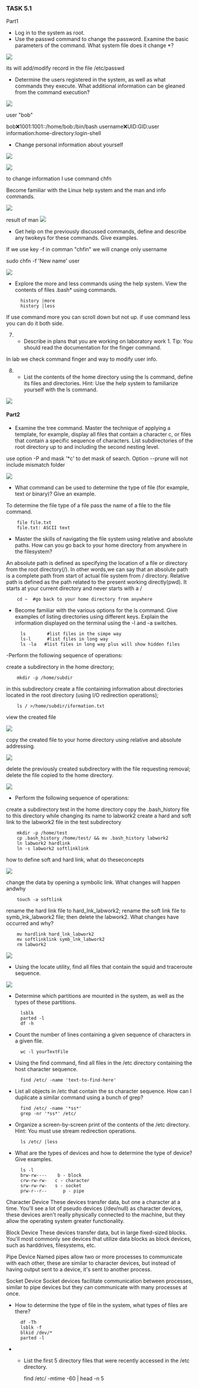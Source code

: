 ### TASK 5.1

Part1

- Log in to the system as root.
- Use the passwd command to change the password. Examine the basic parameters of the command. What system file 
does it change *?

![ ](./images/task5.1_01.jpg  "1-2")

its will add/modify record in the file /etc/passwd

- Determine the users registered in the system, as well as what commands they execute. What additional information can be gleaned from the command execution?

![ ](./images/task5.1_02.jpg  "3")

user "bob" 

bob:x:1001:1001::/home/bob:/bin/bash
username:x:UID:GID:user information:home-directory:login-shell

- Change personal information about yourself

![ ](./images/task5.1_03.jpg  "4")

![ ](./images/task5.1_04.jpg  "5")

to change information I use command chfn

Become familiar with the Linux help system and the man and info commands.

![ ](./images/task5.1_05.jpg  "6")

result of man 
![ ](./images/task5.1_06.jpg  "7")

- Get help on the previously discussed commands, define and describe any twokeys for these commands. Give examples.

If we use key -f in comman "chfin"  we will cnange only username 

sudo chfn -f 'New name' user

![ ](./images/task5.1_07.jpg  "8")

- Explore the more and less commands using the help system. View the contents of files .bash* using commands.

        history |more
        history |less

If use command more you can scroll down but not up.
if use command less you can do it both side.

7) * Describe in plans that you are working on laboratory work 1. Tip: You should read the documentation for the finger command.

In lab we check command finger and way to modify user info.

8) * List the contents of the home directory using the ls command, define its files and directories. Hint: Use the help system to familiarize yourself with the ls command.

![ ](./images/task5.1_08.jpg  "9")



#### Part2

- Examine the tree command. Master the technique of applying a template, for example, display all files that contain a character c, or files that contain a specific sequence of characters. List subdirectories of the root directory up to and including the second nesting level.

use option -P and mask '*c' to det mask of search. Option --prune will not include mismatch folder

![ ](./images/task5.1_09.jpg  "10")

- What command can be used to determine the type of file (for example, text or binary)? Give an example.

To determine the file type of a file pass the name of a file to the file command.

        file file.txt
        file.txt: ASCII text

- Master the skills of navigating the file system using relative and absolute paths. How can you go back to your home directory from anywhere in the filesystem?

An absolute path is defined as specifying the location of a file or directory from the root directory(/). In other words,we can say that an absolute path is a complete path from start of actual file system from / directory.
Relative path is defined as the path related to the present working directly(pwd). It starts at your current directory and never starts with a /

        cd ~  #go back to your home directory from anywhere

- Become familiar with the various options for the ls command. Give examples of listing directories using different keys. Explain the information displayed on the terminal using the -l and -a switches.

        ls        #list files in the simpe way
        ls-l      #list files in long way
        ls -la   #list files in long way plus will show hidden files 

-Perform the following sequence of operations:

create a subdirectory in the home directory;

        mkdir -p /home/subdir


in this subdirectory create a file containing information about directories located in the root directory (using I/O redirection operations);
        
        ls / >/home/subdir/iformation.txt 

view the created file

![ ](./images/task5.1_10.jpg  "11")

copy the created file to your home directory using relative and absolute addressing.

![ ](./images/task5.1_11.jpg  "12")

delete the previously created subdirectory with the file requesting removal;
delete the file copied to the home directory.

![ ](./images/task5.1_12.jpg  "13")


- Perform the following sequence of operations:

create a subdirectory test in the home directory
copy the .bash_history file to this directory while changing its name to labwork2
create a hard and soft link to the labwork2 file in the test subdirectory

        mkdir -p /home/test 
        cp .bash_history /home/test/ && mv .bash_history labwork2
        ln labwork2 hardlink
        ln -s labwork2 softlinklink


how to define soft and hard link, what do theseconcepts

![ ](./images/task5.1_13.jpg  "14")

change the data by opening a symbolic link. What changes will happen andwhy

        touch -a softlink

rename the hard link file to hard_lnk_labwork2;
rename the soft link file to symb_lnk_labwork2 file;
then delete the labwork2. What changes have occurred and why?

        mv hardlink hard_lnk_labwork2
        mv softlinklink symb_lnk_labwork2
        rm labwork2
        
![ ](./images/task5.1_15.jpg  "15")

- Using the locate utility, find all files that contain the squid and traceroute sequence.

![ ](./images/task5.1_16.jpg  "16")

- Determine which partitions are mounted in the system, as well as the types of these partitions.

        lsblk
        parted -l
        df -h
        
- Count the number of lines containing a given sequence of characters in a given file.

        wc -l yourTextFile
        
- Using the find command, find all files in the /etc directory containing the host character sequence.

        find /etc/ -name 'text-to-find-here'

- List all objects in /etc that contain the ss character sequence. How can I duplicate a similar command using a bunch of grep?

        find /etc/ -name '*ss*'
        grep -nr '*ss*' /etc/

- Organize a screen-by-screen print of the contents of the /etc directory. Hint: You must use stream redirection operations.

        ls /etc/ |less

- What are the types of devices and how to determine the type of device? Give examples.
       
        ls -l
        brw-rw----    b - block
        crw-rw-rw-   c - character
        srw-rw-rw-   s - socket
        prw-r--r--      p - pipe

Character Device
These devices transfer data, but one a character at a time. You'll see a lot of pseudo devices (/dev/null) as character devices, these devices aren't really physically connected to the machine, but they allow the operating system greater functionality.

Block Device
These devices transfer data, but in large fixed-sized blocks. You'll most commonly see devices that utilize data blocks as block devices, such as harddrives, filesystems, etc.

Pipe Device
Named pipes allow two or more processes to communicate with each other, these are similar to character devices, but instead of having output sent to a device, it's sent to another process.

Socket Device
Socket devices facilitate communication between processes, similar to pipe devices but they can communicate with many processes at once.

- How to determine the type of file in the system, what types of files are there?

        df -Th
        lsblk -f
        blkid /dev/*
        parted -l
        
- * List the first 5 directory files that were recently accessed in the /etc
directory.

     find /etc/ -mtime -60 | head -n 5